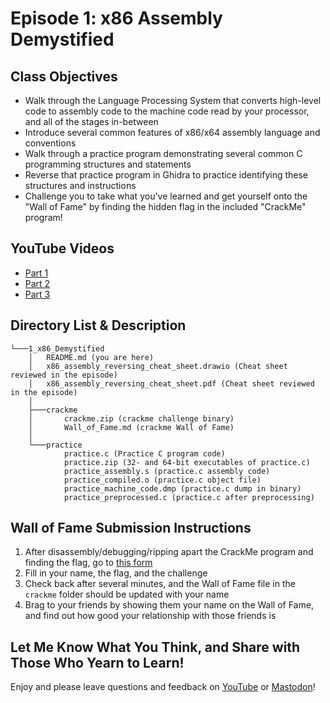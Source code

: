 # Episode 1: x86 Assembly Demystified

## Class Objectives

- Walk through the Language Processing System that converts high-level code to assembly code to the machine code read by your processor, and all of the stages in-between
- Introduce several common features of x86/x64 assembly language and conventions
- Walk through a practice program demonstrating several common C programming structures and statements
- Reverse that practice program in Ghidra to practice identifying these structures and instructions
- Challenge you to take what you've learned and get yourself onto the "Wall of Fame" by finding the hidden flag in the included "CrackMe" program!

## YouTube Videos

- [Part 1](https://youtu.be/ZXoW5iqbFJE)
- [Part 2](https://youtu.be/d-zxyLQlaYw)
- [Part 3](https://youtu.be/g-8Vk7Jik9o)

## Directory List & Description

```
└───1_x86_Demystified
    │   README.md (you are here)
    │   x86_assembly_reversing_cheat_sheet.drawio (Cheat sheet reviewed in the episode)
    │   x86_assembly_reversing_cheat_sheet.pdf (Cheat sheet reviewed in the episode)
    │
    ├───crackme
    │       crackme.zip (crackme challenge binary)
    │       Wall_of_Fame.md (crackme Wall of Fame)
    │
    └───practice
            practice.c (Practice C program code)
            practice.zip (32- and 64-bit executables of practice.c)
            practice_assembly.s (practice.c assembly code)
            practice_compiled.o (practice.c object file)
            practice_machine_code.dmp (practice.c dump in binary)
            practice_preprocessed.c (practice.c after preprocessing)
```

## Wall of Fame Submission Instructions

1. After disassembly/debugging/ripping apart the CrackMe program and finding the flag, go to [this form](https://forms.gle/XWWqYyeNUkFH8tHMA)
1. Fill in your name, the flag, and the challenge
1. Check back after several minutes, and the Wall of Fame file in the `crackme` folder should be updated with your name
1. Brag to your friends by showing them your name on the Wall of Fame, and find out how good your relationship with those friends is

## Let Me Know What You Think, and Share with Those Who Yearn to Learn!

Enjoy and please leave questions and feedback on [YouTube](https://www.youtube.com/@jeff0falltrades) or [Mastodon](https://infosec.exchange/@jeFF0Falltrades)!
